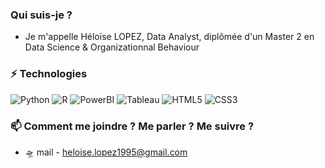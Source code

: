 ### Qui suis-je ?

 

- Je m'appelle Héloïse LOPEZ, Data Analyst, diplômée d'un Master 2 en Data Science & Organizationnal Behaviour

 


 


### ⚡ Technologies
![Python](https://img.shields.io/badge/-Python-yellow?style=flat-square&logo=python)
![R](https://img.shields.io/badge/-R-blue?style=flat-square&logo=R)
![PowerBI](https://img.shields.io/badge/-PowerBI-white?style=flat-square&logo=PowerBI)
![Tableau](https://img.shields.io/badge/-Tableau-white?style=flat-square&logo=Tableau)
![HTML5](https://img.shields.io/badge/-HTML5-E34F26?style=flat-square&logo=html5&logoColor=white)
![CSS3](https://img.shields.io/badge/-CSS3-1572B6?style=flat-square&logo=css3)


### 📫 Comment me joindre ? Me parler ? Me suivre ?

 

* :flying_saucer: mail - heloise.lopez1995@gmail.com
